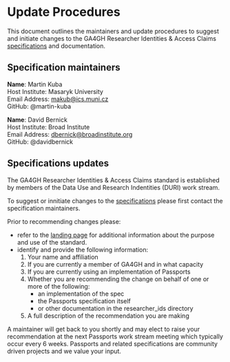 # Update Procedures

This document outlines the maintainers and update procedures to suggest and initiate changes to the GA4GH Researcher Identities & Access Claims [specifications](http://bit.ly/ga4gh-ri-v1) and documentation.

## Specification maintainers

**Name**: Martin Kuba  
    Host Institute: Masaryk University  
    Email Address: makub@ics.muni.cz  
    GitHub: @martin-kuba  

**Name**: David Bernick  
    Host Institute: Broad Institute  
    Email Address: dbernick@broadinstitute.org  
    GitHub: @davidbernick  

## Specifications updates

The GA4GH Researcher Identities & Access Claims standard is established by members of the Data Use and Research Indentities (DURI) work stream. 

To suggest or innitiate changes to the [specifications](http://bit.ly/ga4gh-ri-v1) please first contact the specification maintainers.

Prior to recommending changes please:
  * refer to the [landing page](https://github.com/ga4gh-duri/ga4gh-duri.github.io/tree/master/researcher_ids) for additional information about the purpose and use of the standard.
  * identify and provide the following information:
      1. Your name and affiliation
      2. If you are currently a member of GA4GH and in what capacity
      3. If you are currently using an implementation of Passports
      4. Whether you are recommending the change on behalf of one or more of the following: 
          * an implementation of the spec  
          * the Passports specification itself  
          * or other documentation in the researcher_ids directory  
      5. A full description of the recommendation you are making
      
A maintainer will get back to you shortly and may elect to raise your recommendation at the next Passports work stream meeting which typically occur every 6 weeks. 
Passports and related specifications are community driven projects and we value your input.
